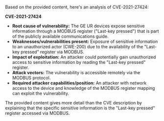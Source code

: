 Based on the provided content, here's an analysis of CVE-2021-27424:

**CVE-2021-27424**

*   **Root cause of vulnerability:** The GE UR devices expose sensitive information through a MODBUS register ("Last-key pressed") that is part of the publicly available communications guide.
*   **Weaknesses/vulnerabilities present:** Exposure of sensitive information to an unauthorized actor (CWE-200) due to the availability of the "Last-key pressed" register via MODBUS.
*   **Impact of exploitation:** An attacker could potentially gain unauthorized access to sensitive information by reading the "Last-key pressed" register.
*  **Attack vectors:** The vulnerability is accessible remotely via the MODBUS protocol.
*   **Required attacker capabilities/position:** An attacker with network access to the device and knowledge of the MODBUS register mapping can exploit the vulnerability.

The provided content gives more detail than the CVE description by explaining that the specific sensitive information is the "Last-key pressed" register accessed via MODBUS.